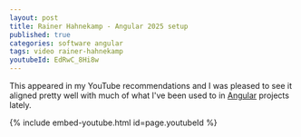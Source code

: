 ```yaml
---
layout: post
title: Rainer Hahnekamp - Angular 2025 setup
published: true
categories: software angular
tags: video rainer-hahnekamp
youtubeId: EdRwC_8Hi8w
---
```


This appeared in my YouTube recommendations and I was pleased to see it aligned pretty well with much of what I've been used to in [Angular](https://angular.dev/) projects lately.

<!--more-->

{% include embed-youtube.html id=page.youtubeId %}
